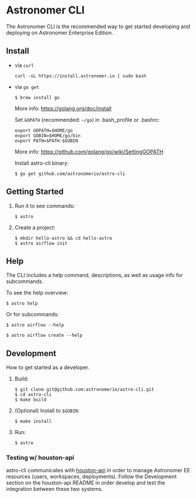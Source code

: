 # Astronomer CLI

The Astronomer CLI is the recommended way to get started developing and deploying on Astronomer Enterprise Edition.

## Install

- via `curl`
    ```
    curl -sL https://install.astronomer.io | sudo bash
    ```

- via `go get`
    ```
    $ brew install go
    ```

    More info: <https://golang.org/doc/install>

    Set `GOPATH` (recommended: `~/go`) in .bash_profile or .bashrc:

    ```
    export GOPATH=$HOME/go
    export GOBIN=$HOME/go/bin
    export PATH=$PATH:$GOBIN
    ```

    More info: <https://github.com/golang/go/wiki/SettingGOPATH>

    Install astro-cli binary:
    ```
    $ go get github.com/astronomerio/astro-cli
    ```

## Getting Started

1. Run it to see commands:

    ```
    $ astro
    ```

1. Create a project:

    ```
    $ mkdir hello-astro && cd hello-astro
    $ astro airflow init
    ```

## Help

The CLI includes a help command, descriptions, as well as usage info for subcommands.

To see the help overview:

```
$ astro help
```

Or for subcommands:

```
$ astro airflow --help
```

```
$ astro airflow create --help
```

## Development

How to get started as a developer.

1. Build:

    ```
    $ git clone git@github.com:astronomerio/astro-cli.git
    $ cd astro-cli
    $ make build
    ```

1. (Optional) Install to `$GOBIN`:

    ```
    $ make install
    ```

1. Run:

    ```
    $ astro
    ```

### Testing w/ houston-api
astro-cli communicates with [houston-api](https://github.com/astronomerio/houston-api) in order to manage Astronomer EE resources (users, workspaces, deployments). Follow the Development section on the houston-api README in order develop and test the integration between these two systems.
